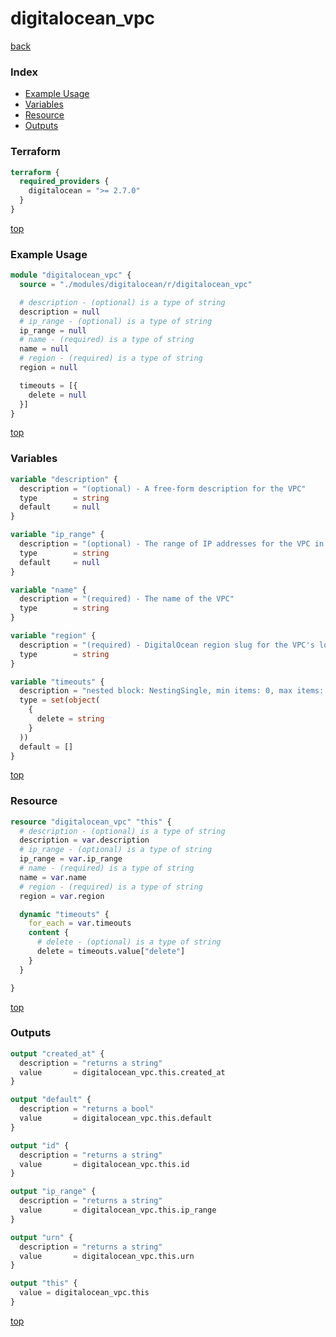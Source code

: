# digitalocean_vpc

[back](../digitalocean.md)

### Index

- [Example Usage](#example-usage)
- [Variables](#variables)
- [Resource](#resource)
- [Outputs](#outputs)

### Terraform

```terraform
terraform {
  required_providers {
    digitalocean = ">= 2.7.0"
  }
}
```

[top](#index)

### Example Usage

```terraform
module "digitalocean_vpc" {
  source = "./modules/digitalocean/r/digitalocean_vpc"

  # description - (optional) is a type of string
  description = null
  # ip_range - (optional) is a type of string
  ip_range = null
  # name - (required) is a type of string
  name = null
  # region - (required) is a type of string
  region = null

  timeouts = [{
    delete = null
  }]
}
```

[top](#index)

### Variables

```terraform
variable "description" {
  description = "(optional) - A free-form description for the VPC"
  type        = string
  default     = null
}

variable "ip_range" {
  description = "(optional) - The range of IP addresses for the VPC in CIDR notation"
  type        = string
  default     = null
}

variable "name" {
  description = "(required) - The name of the VPC"
  type        = string
}

variable "region" {
  description = "(required) - DigitalOcean region slug for the VPC's location"
  type        = string
}

variable "timeouts" {
  description = "nested block: NestingSingle, min items: 0, max items: 0"
  type = set(object(
    {
      delete = string
    }
  ))
  default = []
}
```

[top](#index)

### Resource

```terraform
resource "digitalocean_vpc" "this" {
  # description - (optional) is a type of string
  description = var.description
  # ip_range - (optional) is a type of string
  ip_range = var.ip_range
  # name - (required) is a type of string
  name = var.name
  # region - (required) is a type of string
  region = var.region

  dynamic "timeouts" {
    for_each = var.timeouts
    content {
      # delete - (optional) is a type of string
      delete = timeouts.value["delete"]
    }
  }

}
```

[top](#index)

### Outputs

```terraform
output "created_at" {
  description = "returns a string"
  value       = digitalocean_vpc.this.created_at
}

output "default" {
  description = "returns a bool"
  value       = digitalocean_vpc.this.default
}

output "id" {
  description = "returns a string"
  value       = digitalocean_vpc.this.id
}

output "ip_range" {
  description = "returns a string"
  value       = digitalocean_vpc.this.ip_range
}

output "urn" {
  description = "returns a string"
  value       = digitalocean_vpc.this.urn
}

output "this" {
  value = digitalocean_vpc.this
}
```

[top](#index)